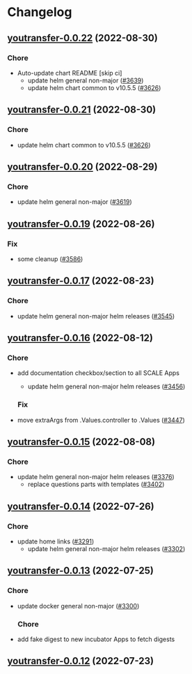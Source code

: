 # Changelog



## [youtransfer-0.0.22](https://github.com/truecharts/charts/compare/youtransfer-0.0.20...youtransfer-0.0.22) (2022-08-30)

### Chore

- Auto-update chart README [skip ci]
  - update helm general non-major ([#3639](https://github.com/truecharts/charts/issues/3639))
  - update helm chart common to v10.5.5 ([#3626](https://github.com/truecharts/charts/issues/3626))




## [youtransfer-0.0.21](https://github.com/truecharts/charts/compare/youtransfer-0.0.20...youtransfer-0.0.21) (2022-08-30)

### Chore

- update helm chart common to v10.5.5 ([#3626](https://github.com/truecharts/charts/issues/3626))




## [youtransfer-0.0.20](https://github.com/truecharts/charts/compare/youtransfer-0.0.19...youtransfer-0.0.20) (2022-08-29)

### Chore

- update helm general non-major ([#3619](https://github.com/truecharts/charts/issues/3619))




## [youtransfer-0.0.19](https://github.com/truecharts/charts/compare/youtransfer-0.0.17...youtransfer-0.0.19) (2022-08-26)

### Fix

- some cleanup ([#3586](https://github.com/truecharts/charts/issues/3586))




## [youtransfer-0.0.17](https://github.com/truecharts/charts/compare/youtransfer-0.0.16...youtransfer-0.0.17) (2022-08-23)

### Chore

- update helm general non-major helm releases ([#3545](https://github.com/truecharts/charts/issues/3545))




## [youtransfer-0.0.16](https://github.com/truecharts/charts/compare/youtransfer-0.0.15...youtransfer-0.0.16) (2022-08-12)

### Chore

- add documentation checkbox/section to all SCALE Apps
  - update helm general non-major helm releases ([#3456](https://github.com/truecharts/charts/issues/3456))

  ### Fix

- move extraArgs from .Values.controller to .Values ([#3447](https://github.com/truecharts/charts/issues/3447))




## [youtransfer-0.0.15](https://github.com/truecharts/charts/compare/youtransfer-0.0.14...youtransfer-0.0.15) (2022-08-08)

### Chore

- update helm general non-major helm releases ([#3376](https://github.com/truecharts/charts/issues/3376))
  - replace questions parts with templates ([#3402](https://github.com/truecharts/charts/issues/3402))




## [youtransfer-0.0.14](https://github.com/truecharts/apps/compare/youtransfer-0.0.13...youtransfer-0.0.14) (2022-07-26)

### Chore

- update home links ([#3291](https://github.com/truecharts/apps/issues/3291))
  - update helm general non-major helm releases ([#3302](https://github.com/truecharts/apps/issues/3302))




## [youtransfer-0.0.13](https://github.com/truecharts/apps/compare/youtransfer-0.0.12...youtransfer-0.0.13) (2022-07-25)

### Chore

- update docker general non-major ([#3300](https://github.com/truecharts/apps/issues/3300))

  ### Chore

- add fake digest to new incubator Apps to fetch digests




## [youtransfer-0.0.12](https://github.com/truecharts/apps/compare/youtransfer-0.0.11...youtransfer-0.0.12) (2022-07-23)
